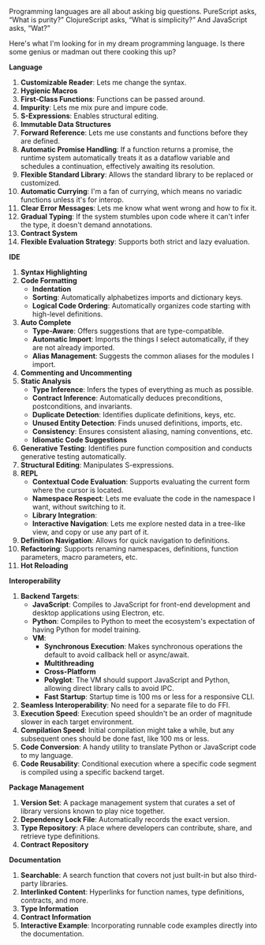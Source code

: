 Programming languages are all about asking big questions. PureScript asks, “What is purity?” ClojureScript asks, “What is simplicity?” And JavaScript asks, “Wat?”

Here's what I'm looking for in my dream programming language. Is there some genius or madman out there cooking this up?

**Language**

1. **Customizable Reader**: Lets me change the syntax.
1. **Hygienic Macros**
1. **First-Class Functions**: Functions can be passed around.
1. **Impurity**: Lets me mix pure and impure code.
1. **S-Expressions**: Enables structural editing.
1. **Immutable Data Structures**
1. **Forward Reference**: Lets me use constants and functions before they are defined.
1. **Automatic Promise Handling**: If a function returns a promise, the runtime system automatically treats it as a dataflow variable and schedules a continuation, effectively awaiting its resolution.
1. **Flexible Standard Library**: Allows the standard library to be replaced or customized.
1. **Automatic Currying**: I'm a fan of currying, which means no variadic functions unless it's for interop.
1. **Clear Error Messages**: Lets me know what went wrong and how to fix it.
1. **Gradual Typing**: If the system stumbles upon code where it can't infer the type, it doesn't demand annotations.
1. **Contract System**
1. **Flexible Evaluation Strategy**: Supports both strict and lazy evaluation.

**IDE**

1. **Syntax Highlighting**
1. **Code Formatting**
    - **Indentation**
    - **Sorting**: Automatically alphabetizes imports and dictionary keys.
    - **Logical Code Ordering**: Automatically organizes code starting with high-level definitions.
1. **Auto Complete**
    - **Type-Aware**: Offers suggestions that are type-compatible.
    - **Automatic Import**: Imports the things I select automatically, if they are not already imported.
    - **Alias Management**: Suggests the common aliases for the modules I import.
1. **Commenting and Uncommenting**
1. **Static Analysis**
    - **Type Inference**: Infers the types of everything as much as possible.
    - **Contract Inference**: Automatically deduces preconditions, postconditions, and invariants.
    - **Duplicate Detection**: Identifies duplicate definitions, keys, etc.
    - **Unused Entity Detection**: Finds unused definitions, imports, etc.
    - **Consistency**: Ensures consistent aliasing, naming conventions, etc.
    - **Idiomatic Code Suggestions**
1. **Generative Testing**: Identifies pure function composition and conducts generative testing automatically.
1. **Structural Editing**: Manipulates S-expressions.
1. **REPL**
    - **Contextual Code Evaluation**: Supports evaluating the current form where the cursor is located.
    - **Namespace Respect**: Lets me evaluate the code in the namespace I want, without switching to it.
    - **Library Integration**:
    - **Interactive Navigation**: Lets me explore nested data in a tree-like view, and copy or use any part of it.
1. **Definition Navigation**: Allows for quick navigation to definitions.
1. **Refactoring**: Supports renaming namespaces, definitions, function parameters, macro parameters, etc.
1. **Hot Reloading**

**Interoperability**

1. **Backend Targets**:
    - **JavaScript**: Compiles to JavaScript for front-end development and desktop applications using Electron, etc.
    - **Python**: Compiles to Python to meet the ecosystem's expectation of having Python for model training.
    - **VM**:
        - **Synchronous Execution**: Makes synchronous operations the default to avoid callback hell or async/await.
        - **Multithreading**
        - **Cross-Platform**
        - **Polyglot**: The VM should support JavaScript and Python, allowing direct library calls to avoid IPC.
        - **Fast Startup**: Startup time is 100 ms or less for a responsive CLI.
1. **Seamless Interoperability**: No need for a separate file to do FFI.
1. **Execution Speed**: Execution speed shouldn't be an order of magnitude slower in each target environment.
1. **Compilation Speed**: Initial compilation might take a while, but any subsequent ones should be done fast, like 100 ms or less.
1. **Code Conversion**: A handy utility to translate Python or JavaScript code to my language.
1. **Code Reusability**: Conditional execution where a specific code segment is compiled using a specific backend target.

**Package Management**

1. **Version Set**: A package management system that curates a set of library versions known to play nice together.
1. **Dependency Lock File**: Automatically records the exact version.
1. **Type Repository**: A place where developers can contribute, share, and retrieve type definitions.
1. **Contract Repository**

**Documentation**

1. **Searchable**: A search function that covers not just built-in but also third-party libraries.
1. **Interlinked Content**: Hyperlinks for function names, type definitions, contracts, and more.
1. **Type Information**
1. **Contract Information**
1. **Interactive Example**: Incorporating runnable code examples directly into the documentation.
